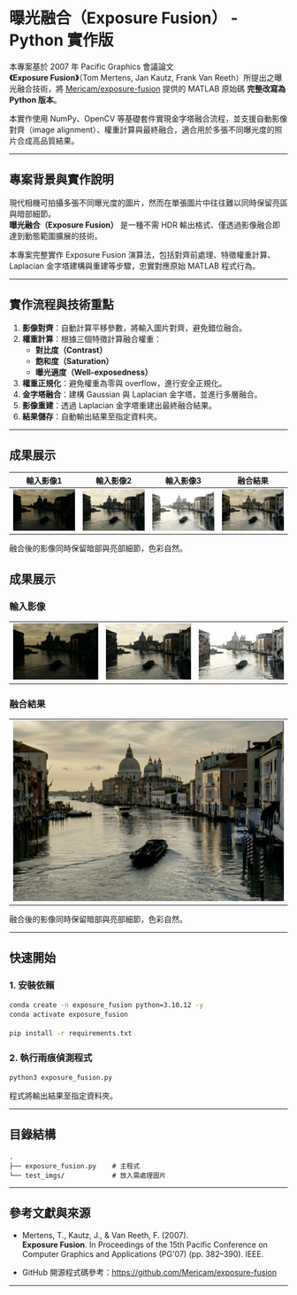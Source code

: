# 曝光融合（Exposure Fusion） - Python 實作版

本專案基於 2007 年 Pacific Graphics 會議論文  
**《Exposure Fusion》**（Tom Mertens, Jan Kautz, Frank Van Reeth）所提出之曝光融合技術，將 [Mericam/exposure-fusion](https://github.com/Mericam/exposure-fusion) 提供的 MATLAB 原始碼 **完整改寫為 Python 版本**。

本實作使用 NumPy、OpenCV 等基礎套件實現金字塔融合流程，並支援自動影像對齊（image alignment）、權重計算與最終融合，適合用於多張不同曝光度的照片合成高品質結果。

---

## 專案背景與實作說明

現代相機可拍攝多張不同曝光度的圖片，然而在單張圖片中往往難以同時保留亮區與暗部細節。  
**曝光融合（Exposure Fusion）** 是一種不需 HDR 輸出格式、僅透過影像融合即達到動態範圍擴展的技術。

本專案完整實作 Exposure Fusion 演算法，包括對齊前處理、特徵權重計算、Laplacian 金字塔建構與重建等步驟，忠實對應原始 MATLAB 程式行為。

---

## 實作流程與技術重點

1. **影像對齊**：自動計算平移參數，將輸入圖片對齊，避免錯位融合。
2. **權重計算**：根據三個特徵計算融合權重：
   - **對比度（Contrast）**
   - **飽和度（Saturation）**
   - **曝光適度（Well-exposedness）**
3. **權重正規化**：避免權重為零與 overflow，進行安全正規化。
4. **金字塔融合**：建構 Gaussian 與 Laplacian 金字塔，並進行多層融合。
5. **影像重建**：透過 Laplacian 金字塔重建出最終融合結果。
6. **結果儲存**：自動輸出結果至指定資料夾。

---

## 成果展示

| 輸入影像1 | 輸入影像2 | 輸入影像3 | 融合結果 |
|-----------|-----------|-----------|------------|
| ![](test_img/venice_under.png) | ![](test_img/venice_normal.png) | ![](test_img/venice_over.png) | ![](fusion_result.png) |


融合後的影像同時保留暗部與亮部細節，色彩自然。

<h2>成果展示</h2>

<!-- 輸入影像 -->
<h3>輸入影像</h3>
<table>
  <tr>
    <td><img src="test_img/venice_under.png" width="250"/></td>
    <td><img src="test_img/venice_normal.png" width="250"/></td>
    <td><img src="test_img/venice_over.png" width="250"/></td>
  </tr>
</table>

<!-- 融合結果 -->
<h3>融合結果</h3>
<table>
  <tr>
    <td><img src="fusion_result.png" width="760"/></td>
  </tr>
</table>

<p>融合後的影像同時保留暗部與亮部細節，色彩自然。</p>


---

## 快速開始

### 1. 安裝依賴

```bash
conda create -n exposure_fusion python=3.10.12 -y
conda activate exposure_fusion

pip install -r requirements.txt
```

### 2. 執行雨痕偵測程式

```bash
python3 exposure_fusion.py 
```

程式將輸出結果至指定資料夾。

---

## 目錄結構

```text
.
├── exposure_fusion.py    # 主程式
└── test_imgs/            # 放入需處理圖片

```

---

## 參考文獻與來源

- Mertens, T., Kautz, J., & Van Reeth, F. (2007).  
  **Exposure Fusion**. In Proceedings of the 15th Pacific Conference on Computer Graphics and Applications (PG'07) (pp. 382–390). IEEE.
  
- GitHub 開源程式碼參考：https://github.com/Mericam/exposure-fusion
---

